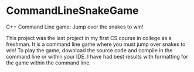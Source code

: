# CommandLineSnakeGame
C++ Command Line game: Jump over the snakes to win!

This project was the last project in my first CS course in college as a freshman.  It is a command line game where you must jump over snakes to win!  To play the game, download the source code and compile in the command line or within your IDE.  I have had best results with formatting for the game within the command line.
